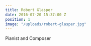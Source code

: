 ```yaml
---
title: Robert Glasper
date: 2016-07-20 15:37:00 Z
position: 1
image: "/uploads/robert-glasper.jpg"
---
```


Pianist and Composer
